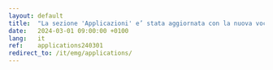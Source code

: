 ```yaml
---
layout: default
title:  "La sezione 'Applicazioni' e’ stata aggiornata con la nuova voce 'Formazione'"
date:   2024-03-01 09:00:00 +0100
lang:   it
ref:    applications240301
redirect_to: /it/emg/applications/
---
```

